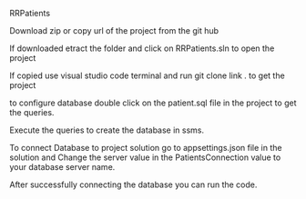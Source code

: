 RRPatients

Download zip or copy url of the project from the git hub 

If downloaded etract the folder and click on RRPatients.sln to open the project 

If copied use visual studio code terminal and run git clone link . to get the project

to configure database double click on the patient.sql file in the project to get the queries.

Execute the queries to create the database in ssms.

To connect Database to project solution go to appsettings.json file in the solution and Change the server value in the PatientsConnection value to your database server name. 

After successfully connecting the database you can run the code.
